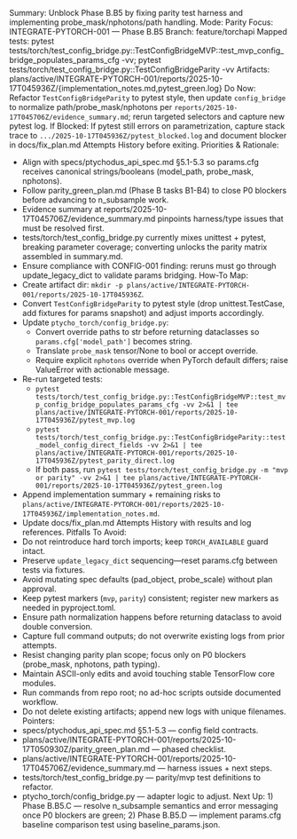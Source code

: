 Summary: Unblock Phase B.B5 by fixing parity test harness and implementing probe_mask/nphotons/path handling.
Mode: Parity
Focus: INTEGRATE-PYTORCH-001 — Phase B.B5
Branch: feature/torchapi
Mapped tests: pytest tests/torch/test_config_bridge.py::TestConfigBridgeMVP::test_mvp_config_bridge_populates_params_cfg -vv; pytest tests/torch/test_config_bridge.py::TestConfigBridgeParity -vv
Artifacts: plans/active/INTEGRATE-PYTORCH-001/reports/2025-10-17T045936Z/{implementation_notes.md,pytest_green.log}
Do Now: Refactor `TestConfigBridgeParity` to pytest style, then update `config_bridge` to normalize path/probe_mask/nphotons per `reports/2025-10-17T045706Z/evidence_summary.md`; rerun targeted selectors and capture new pytest log.
If Blocked: If pytest still errors on parametrization, capture stack trace to `.../2025-10-17T045936Z/pytest_blocked.log` and document blocker in docs/fix_plan.md Attempts History before exiting.
Priorities & Rationale:
- Align with specs/ptychodus_api_spec.md §5.1-5.3 so params.cfg receives canonical strings/booleans (model_path, probe_mask, nphotons).
- Follow parity_green_plan.md (Phase B tasks B1-B4) to close P0 blockers before advancing to n_subsample work.
- Evidence summary at reports/2025-10-17T045706Z/evidence_summary.md pinpoints harness/type issues that must be resolved first.
- tests/torch/test_config_bridge.py currently mixes unittest + pytest, breaking parameter coverage; converting unlocks the parity matrix assembled in summary.md.
- Ensure compliance with CONFIG-001 finding: reruns must go through update_legacy_dict to validate params bridging.
How-To Map:
- Create artifact dir: `mkdir -p plans/active/INTEGRATE-PYTORCH-001/reports/2025-10-17T045936Z`.
- Convert `TestConfigBridgeParity` to pytest style (drop unittest.TestCase, add fixtures for params snapshot) and adjust imports accordingly.
- Update `ptycho_torch/config_bridge.py`:
  * Convert override paths to str before returning dataclasses so `params.cfg['model_path']` becomes string.
  * Translate `probe_mask` tensor/None to bool or accept override.
  * Require explicit `nphotons` override when PyTorch default differs; raise ValueError with actionable message.
- Re-run targeted tests:
  * `pytest tests/torch/test_config_bridge.py::TestConfigBridgeMVP::test_mvp_config_bridge_populates_params_cfg -vv 2>&1 | tee plans/active/INTEGRATE-PYTORCH-001/reports/2025-10-17T045936Z/pytest_mvp.log`
  * `pytest tests/torch/test_config_bridge.py::TestConfigBridgeParity::test_model_config_direct_fields -vv 2>&1 | tee plans/active/INTEGRATE-PYTORCH-001/reports/2025-10-17T045936Z/pytest_parity_direct.log`
  * If both pass, run `pytest tests/torch/test_config_bridge.py -m "mvp or parity" -vv 2>&1 | tee plans/active/INTEGRATE-PYTORCH-001/reports/2025-10-17T045936Z/pytest_green.log`
- Append implementation summary + remaining risks to `plans/active/INTEGRATE-PYTORCH-001/reports/2025-10-17T045936Z/implementation_notes.md`.
- Update docs/fix_plan.md Attempts History with results and log references.
Pitfalls To Avoid:
- Do not reintroduce hard torch imports; keep `TORCH_AVAILABLE` guard intact.
- Preserve `update_legacy_dict` sequencing—reset params.cfg between tests via fixtures.
- Avoid mutating spec defaults (pad_object, probe_scale) without plan approval.
- Keep pytest markers (`mvp`, `parity`) consistent; register new markers as needed in pyproject.toml.
- Ensure path normalization happens before returning dataclass to avoid double conversion.
- Capture full command outputs; do not overwrite existing logs from prior attempts.
- Resist changing parity plan scope; focus only on P0 blockers (probe_mask, nphotons, path typing).
- Maintain ASCII-only edits and avoid touching stable TensorFlow core modules.
- Run commands from repo root; no ad-hoc scripts outside documented workflow.
- Do not delete existing artifacts; append new logs with unique filenames.
Pointers:
- specs/ptychodus_api_spec.md §5.1-5.3 — config field contracts.
- plans/active/INTEGRATE-PYTORCH-001/reports/2025-10-17T050930Z/parity_green_plan.md — phased checklist.
- plans/active/INTEGRATE-PYTORCH-001/reports/2025-10-17T045706Z/evidence_summary.md — harness issues + next steps.
- tests/torch/test_config_bridge.py — parity/mvp test definitions to refactor.
- ptycho_torch/config_bridge.py — adapter logic to adjust.
Next Up: 1) Phase B.B5.C — resolve n_subsample semantics and error messaging once P0 blockers are green; 2) Phase B.B5.D — implement params.cfg baseline comparison test using baseline_params.json.
